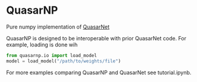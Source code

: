 # QuasarNP
Pure numpy implementation of [QuasarNet](https://github.com/ngbusca/QuasarNET)

QuasarNP is designed to be interoperable with prior QuasarNet code. For example, loading is done wih

```python
from quasarnp.io import load_model
model = load_model("/path/to/weights/file")
```

For more examples comparing QuasarNP and QuasarNet see tutorial.ipynb.